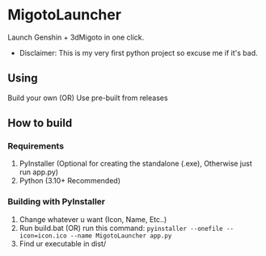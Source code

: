 # MigotoLauncher
Launch Genshin + 3dMigoto in one click.
- Disclaimer: This is my very first python project so excuse me if it's bad.

## Using
Build your own (OR) Use pre-built from releases

## How to build
### Requirements
1. PyInstaller (Optional for creating the standalone (.exe), Otherwise just run app.py)
2. Python (3.10+ Recommended)

### Building with PyInstaller
1. Change whatever u want (Icon, Name, Etc..)
2. Run build.bat (OR) run this command: ``pyinstaller --onefile --icon=icon.ico --name MigotoLauncher app.py``
3. Find ur executable in dist/